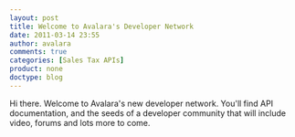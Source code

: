```yaml
---
layout: post
title: Welcome to Avalara's Developer Network
date: 2011-03-14 23:55
author: avalara
comments: true
categories: [Sales Tax APIs]
product: none
doctype: blog
---
```

Hi there. Welcome to Avalara's new developer network. You'll find API documentation, and the seeds of a developer community that will include video, forums and lots more to come. 
